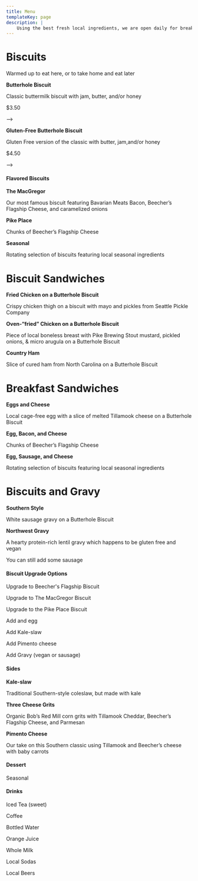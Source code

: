 ```yaml
---
title: Menu
templateKey: page
description: |
    Using the best fresh local ingredients, we are open daily for breakfast. Our restaurant menu features buttermilk biscuits, breakfast sandwiches, biscuits and gravy and many other southern favorites including vegan, vegetarian and gluten free options. Missed breakfast? Try our newest fried chicken sandwich or a crab melt for lunch.
---
```

<div class="menu">
<div class="row">
  <div class="col col-6 col-small-6 col-tiny-6">
    <h1>Biscuits</h1>
    <p>Warmed up to eat here, or to take home and eat later</p>
    <div class="row">
      <div class="col col-9 col-small-9 col-tiny-9">
        <p>
          <strong>Butterhole Biscuit</strong>
        </p>
         <p>Classic buttermilk biscuit with jam, butter, and/or honey</p>
      </div>
      <div class="col col-3 col-small-3 col-tiny-3">
      <!-->  <p>$3.50</p> -->
        <p></p>
      </div>
    </div>
    <div class="row">
      <div class="col col-9 col-small-9 col-tiny-9">
        <p>
          <strong>Gluten-Free Butterhole Biscuit</strong>
        </p>
        <p>Gluten Free version of the classic with butter, jam,and/or honey</p>
      </div>
      <div class="col col-3 col-small-3 col-tiny-3">
      <!-->  <p>$4.50</p> -->
        <p></p>
      </div>
    </div>
  </div>
  <div class="col col-6 col-small-6 col-tiny-6">
    <h4>Flavored Biscuits</h4>
    <div class="row">
      <div class="col col-9 col-small-9 col-tiny-9">
        <p>
          <strong>The MacGregor<br></strong>
        </p>
        <p>Our most famous biscuit featuring Bavarian Meats Bacon, Beecher’s Flagship Cheese, and caramelized onions</p>
      </div>
      <div class="col col-3 col-small-3 col-tiny-3">
        <p></p>
      </div>
    </div>
    <div class="row">
      <div class="col col-9 col-small-9 col-tiny-9">
        <p>
          <strong>Pike Place</strong>
        </p>
        <p>Chunks of Beecher’s Flagship Cheese</p>
      </div>
      <div class="col col-3 col-small-3 col-tiny-3">
        <p></p>
      </div>
    </div>
    <div class="row">
      <div class="col col-9 col-small-9 col-tiny-9">
        <p>
          <strong>Seasonal</strong>
        </p>
        <p>Rotating selection of biscuits featuring local seasonal ingredients</p>
      </div>
      <div class="col col-3 col-small-3 col-tiny-3">
        <p></p>
      </div>
    </div>
  </div>
</div>
<div class="row">
  <div class="col col-6 col-small-6 col-tiny-6">
    <h1>Biscuit Sandwiches</h1>
    <div class="row">
      <div class="col col-9 col-small-9 col-tiny-9">
        <p>
          <strong>Fried Chicken on a Butterhole Biscuit<br></strong>
        </p>
        <p>Crispy chicken thigh on a biscuit with mayo and pickles from Seattle Pickle Company
        </p>
      </div>
      <div class="col col-3 col-small-3 col-tiny-3">
        <p></p>
      </div>
    </div>
    <div class="row">
      <div class="col col-9 col-small-9 col-tiny-9">
        <p>
          <strong>Oven-“fried” Chicken on a Butterhole Biscuit<br></strong>
        </p>
        <p>Piece of local boneless breast with Pike Brewing Stout mustard, pickled onions, &amp; micro arugula on a Butterhole
          Biscuit
        </p>
      </div>
      <div class="col col-3 col-small-3 col-tiny-3">
        <p></p>
      </div>
    </div>
    <div class="row">
      <div class="col col-9 col-small-9 col-tiny-9">
        <p>
          <strong>Country Ham</strong>
        </p>
        <p>Slice of cured ham from North Carolina on a Butterhole Biscuit</p>
      </div>
      <div class="col col-3 col-small-3 col-tiny-3">
        <p></p>
      </div>
    </div>
  </div>
  <div class="col col-6 col-small-6 col-tiny-6">
    <h1>Breakfast Sandwiches</h1>
    <div class="row">
      <div class="col col-9 col-small-9 col-tiny-9">
        <p>
          <strong>Eggs and Cheese</strong>
        </p>
        <p>Local cage-free egg with a slice of melted Tillamook cheese on a Butterhole Biscuit</p>
      </div>
      <div class="col col-3 col-small-3 col-tiny-3">
        <p></p>
      </div>
    </div>
    <div class="row">
      <div class="col col-9 col-small-9 col-tiny-9">
        <p>
          <strong>Egg, Bacon, and Cheese</strong>
        </p>
        <p>Chunks of Beecher’s Flagship Cheese</p>
      </div>
      <div class="col col-3 col-small-3 col-tiny-3">
        <p></p>
      </div>
    </div>
    <div class="row">
      <div class="col col-9 col-small-9 col-tiny-9">
        <p>
          <strong>Egg, Sausage, and Cheese</strong>
        </p>
        <p>Rotating selection of biscuits featuring local seasonal ingredients</p>
      </div>
      <div class="col col-3 col-small-3 col-tiny-3">
        <p></p>
      </div>
    </div>
  </div>
</div>
<div class="row">
  <div class="col col-6 col-small-6 col-tiny-6">
    <h1>Biscuits and Gravy</h1>
    <div class="row">
      <div class="col col-9 col-small-9 col-tiny-9">
        <p>
          <strong>Southern Style<br></strong>
        </p>
        <p>White sausage gravy on a Butterhole Biscuit</p>
      </div>
      <div class="col col-3 col-small-3 col-tiny-3">
        <p></p>
      </div>
    </div>
    <div class="row">
      <div class="col col-9 col-small-9 col-tiny-9">
        <p>
          <strong>Northwest Gravy<br></strong>
        </p>
        <p>A hearty protein-rich lentil gravy which happens to be gluten free and vegan</p>
      </div>
      <div class="col col-3 col-small-3 col-tiny-3">
        <p></p>
      </div>
    </div>
    <div class="row">
      <div class="col col-9 col-small-9 col-tiny-9">
        <p>You can still add some sausage</p>
      </div>
      <div class="col col-3 col-small-3 col-tiny-3">
        <p></p>
      </div>
    </div>
  </div>
  <div class="col col-6 col-small-6 col-tiny-6">
    <h4>Biscuit Upgrade Options</h4>
    <div class="row">
      <div class="col col-9 col-small-9 col-tiny-9">
        <p>Upgrade to Beecher's Flagship Biscuit</p>
      </div>
      <div class="col col-3 col-small-3 col-tiny-3">
        <p></p>
      </div>
    </div>
    <div class="row">
      <div class="col col-9 col-small-9 col-tiny-9">
        <p>Upgrade to The MacGregor Biscuit</p>
      </div>
      <div class="col col-3 col-small-3 col-tiny-3">
        <p></p>
      </div>
    </div>
    <div class="row">
      <div class="col col-9 col-small-9 col-tiny-9">
        <p>Upgrade to the Pike Place Biscuit</p>
      </div>
      <div class="col col-3 col-small-3 col-tiny-3">
        <p></p>
      </div>
    </div>
    <div class="row">
      <div class="col col-9 col-small-9 col-tiny-9">
        <p>Add and egg</p>
      </div>
      <div class="col col-3 col-small-3 col-tiny-3">
        <p></p>
      </div>
    </div>
    <div class="row">
      <div class="col col-9 col-small-9 col-tiny-9">
        <p>Add Kale-slaw</p>
      </div>
      <div class="col col-3 col-small-3 col-tiny-3">
        <p></p>
      </div>
    </div>
    <div class="row">
      <div class="col col-9 col-small-9 col-tiny-9">
        <p>Add Pimento cheese</p>
      </div>
      <div class="col col-3 col-small-3 col-tiny-3">
        <p></p>
      </div>
    </div>
    <div class="row">
      <div class="col col-9 col-small-9 col-tiny-9">
        <p>Add Gravy (vegan or sausage)</p>
      </div>
      <div class="col col-3 col-small-3 col-tiny-3">
        <p></p>
      </div>
    </div>
  </div>
</div>
<div class="row">
  <div class="col col-6 col-small-6 col-tiny-6">
    <h4>Sides</h4>
    <div class="row">
      <div class="col col-9 col-small-9">
        <p>
          <strong>Kale-slaw<br></strong>
        </p>
        <p>Traditional Southern-style coleslaw, but made with kale</p>
      </div>
      <div class="col col-3 col-small-3">
        <p></p>
      </div>
    </div>
    <div class="row">
      <div class="col col-9 col-small-9 col-tiny-9">
        <p>
          <strong>Three Cheese Grits</strong>
        </p>
        <p>Organic Bob’s Red Mill corn grits with Tillamook Cheddar, Beecher’s Flagship Cheese, and Parmesan</p>
      </div>
      <div class="col col-3 col-small-3 col-tiny-3">
        <p></p>
      </div>
    </div>
    <div class="row">
      <div class="col col-9 col-small-9 col-tiny-9">
        <p>
          <strong>Pimento Cheese</strong>
        </p>
        <p>Our take on this Southern classic using Tillamook and Beecher’s cheese with baby carrots</p>
      </div>
      <div class="col col-3 col-small-3 col-tiny-3">
        <p></p>
      </div>
    </div>
  </div>
  <div class="col col-6 col-small-6 col-tiny-6">
    <h4>Dessert</h4>
    <p>Seasonal</p>
    <h4>Drinks</h4>
    <div class="row">
      <div class="col col-9 col-small-9 col-tiny-9">
        <p>Iced Tea (sweet)</p>
      </div>
      <div class="col col-3 col-small-3 col-tiny-3">
        <p></p>
      </div>
    </div>
    <div class="row">
      <div class="col col-9 col-small-9 col-tiny-9">
        <p>Coffee</p>
      </div>
      <div class="col col-3 col-small-3 col-tiny-3">
        <p></p>
      </div>
    </div>
    <div class="row">
      <div class="col col-9 col-small-9 col-tiny-9">
        <p>Bottled Water</p>
      </div>
      <div class="col col-3 col-small-3 col-tiny-3">
        <p></p>
      </div>
    </div>
    <div class="row">
      <div class="col col-9 col-small-9 col-tiny-9">
        <p>Orange Juice</p>
      </div>
      <div class="col col-3 col-small-3 col-tiny-3">
        <p></p>
      </div>
    </div>
    <div class="row">
      <div class="col col-9 col-small-9 col-tiny-9">
        <p>Whole Milk</p>
      </div>
      <div class="col col-3 col-small-3 col-tiny-3">
        <p></p>
      </div>
    </div>
    <div class="row">
      <div class="col col-9 col-small-9 col-tiny-9">
        <p>Local Sodas</p>
        <p>Local Beers</p>
      </div>
      <div class="col col-3 col-small-3 col-tiny-3">
        <p></p>
      </div>
    </div>
  </div>
</div>
</div>
